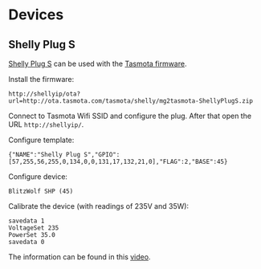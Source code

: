 # Devices

## Shelly Plug S

[Shelly Plug S](https://templates.blakadder.com/shelly_plug_S.html) can be used
with the [Tasmota firmware](https://tasmota.github.io/docs/).

Install the firmware:

```
http://shellyip/ota?url=http://ota.tasmota.com/tasmota/shelly/mg2tasmota-ShellyPlugS.zip
```

Connect to Tasmota Wifi SSID and configure the plug. After that open the URL
`http://shellyip/`.

Configure template:

```
{"NAME":"Shelly Plug S","GPIO":[57,255,56,255,0,134,0,0,131,17,132,21,0],"FLAG":2,"BASE":45}
```

Configure device:

```
BlitzWolf SHP (45)
```

Calibrate the device (with readings of 235V and 35W):

```
savedata 1
VoltageSet 235
PowerSet 35.0
savedata 0
```

The information can be found in this
[video](https://youtu.be/EjJSIUAlPxs).
